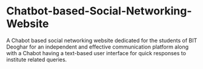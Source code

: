 # Chatbot-based-Social-Networking-Website
A Chabot based social networking website dedicated for the students of BIT Deoghar for an independent and effective communication platform along with a Chabot having a text-based user interface for quick responses to institute related queries.
